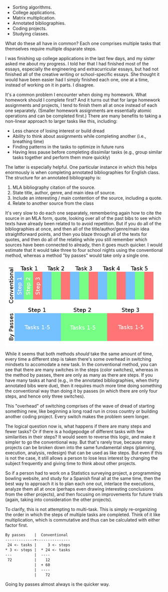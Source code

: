 - Sorting algorithms.
- College applications.
- Matrix multiplication.
- Annotated bibliographies.
- Coding projects.
- Studying classes.

What do these all have in common? Each one comprises multiple tasks that themselves require multiple disparate steps.  

I was finishing up college applications in the last few days, and my sister asked me about my progress. I told her that I had finished most of the essays, especially the engineering and extracurricular essays, but had not finished all of the creative writing or school-specific essays. She thought it would have been easier had I simply finished each one, one at a time, instead of working on it in parts. I disagree.

It's a common problem I encounter when doing my homework. What homework should I complete first? And it turns out that for large homework assignments and projects, I tend to finish them all at once instead of each one separately. (Smaller homework assignments are essentially atomic operations and can be completed first.) There are many benefits to taking a non-linear approach to larger tasks like this, including:

- Less chance of losing interest or build dread
- Ability to think about assignments while completing another (i.e., breathing time)
- Finding patterns in the tasks to optimize in future runs
- Having less pause before completing dissimilar tasks (e.g., group similar tasks together and perform them more quickly)

The latter is especially helpful. One particular instance in which this helps enormously is when completing annotated bibliographies for English class. The structure for an annotated bibliography is:

1. MLA bibliography citation of the source.
2. State title, author, genre, and main idea of source.
3. Include an interesting / main contention of the source, including a quote.
4. Relate to another source from the class

It's very slow to do each one separately, remembering again how to cite the source in an MLA form, quote, looking over all of the past bibs to see which texts have already been related to to avoid repetition. But if you do all of the bibliographies at once, and then all of the title/author/genre/main idea straightforward points, and then you blaze through all of the texts for quotes, and then do all of the relating while you still remember which sources have been connected to already, then it goes much quicker. I would estimate that it would take three to four school nights using the conventional method, whereas a method "by passes" would take only a single one.

![Illustration of doing repetitive tasks by the conventional method or by passes][1]

While it seems that both methods *should* take the same amount of time, every time a different step is taken there's some overhead in switching mindsets to accomodate a new task. In the conventional method, you can see that there are many switches in the steps (color switches), whereas in the method by passes, there are only as many as there are steps. If you have many tasks at hand (e.g., in the annotated bibliographies, when thirty annotated bibs were due), then it requires much more time doing something the conventional way than doing it by passes (in which there are only four steps, and hence only three switches).

This "overhead" of switching comprises of the wave of dread of starting something new, like beginning a long road run in cross country or building another coding project. Every switch makes the problem seem longer.

The logical question now is, what happens if there are many steps and fewer tasks? Or if there is a hodgepodge of different tasks with few similarities in their steps? It would seem to reverse this logic, and make it simpler to go the conventional way. But that's rarely true, because many projects can be broken down into the same fundamental steps (planning, execution, analysis, redesign) that can be used as like steps. But even if this is not the case, it still allows a person to lose less interest by changing the subject frequently and giving time to think about other projects.

So if a person had to work on a Statistics surveying project, a programming bowling website, and study for a Spanish final all at the same time, then the best way to approach it is to plan each one out, interlace the executions, analyze them all at once (perhaps even drawing interesting conclusions from the other projects), and then focusing on improvements for future trials (again, taking into consideration the other projects).

To clarify, this is not attempting to multi-task. This is simply re-organizing the order in which the steps of multiple tasks are completed. Think of it like multiplication, which is commutative and thus can be calculated with either factor first.

    By passes    |  Conventional
    -------------+---------------
     24 <- tasks |     3 <- steps
    * 3 <- steps |  * 24 <- tasks
    ---          |  ----
     72          |    12
                 |  + 60
                 |  ----
                 |    72

Going by passes almost always is the quicker way.

[1]: /res/img/posts/passes.png